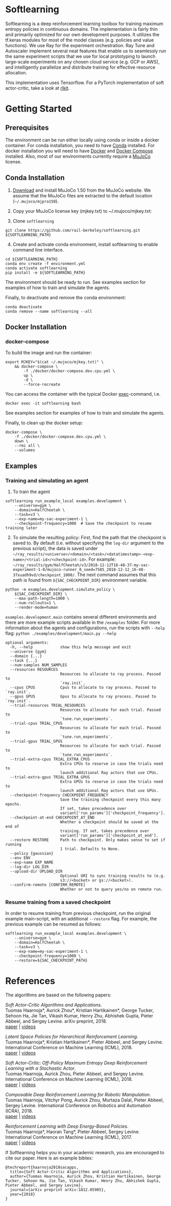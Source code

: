 # Softlearning

Softlearning is a deep reinforcement learning toolbox for training maximum entropy policies in continuous domains. The implementation is fairly thin and primarily optimized for our own development purposes. It utilizes the tf.keras modules for most of the model classes (e.g. policies and value functions). We use Ray for the experiment orchestration. Ray Tune and Autoscaler implement several neat features that enable us to seamlessly run the same experiment scripts that we use for local prototyping to launch large-scale experiments on any chosen cloud service (e.g. GCP or AWS), and intelligently parallelize and distribute training for effective resource allocation.

This implementation uses Tensorflow. For a PyTorch implementation of soft actor-critic, take a look at [rlkit](https://github.com/vitchyr/rlkit).

# Getting Started

## Prerequisites

The environment can be run either locally using conda or inside a docker container. For conda installation, you need to have [Conda](https://conda.io/docs/user-guide/install/index.html) installed. For docker installation you will need to have [Docker](https://docs.docker.com/engine/installation/) and [Docker Compose](https://docs.docker.com/compose/install/) installed. Also, most of our environments currently require a [MuJoCo](https://www.roboti.us/license.html) license.

## Conda Installation

1. [Download](https://www.roboti.us/index.html) and install MuJoCo 1.50 from the MuJoCo website. We assume that the MuJoCo files are extracted to the default location (`~/.mujoco/mjpro150`).

2. Copy your MuJoCo license key (mjkey.txt) to ~/.mujoco/mjkey.txt:

3. Clone `softlearning`
```
git clone https://github.com/rail-berkeley/softlearning.git ${SOFTLEARNING_PATH}
```

4. Create and activate conda environment, install softlearning to enable command line interface.
```
cd ${SOFTLEARNING_PATH}
conda env create -f environment.yml
conda activate softlearning
pip install -e ${SOFTLEARNING_PATH}
```

The environment should be ready to run. See examples section for examples of how to train and simulate the agents.

Finally, to deactivate and remove the conda environment:
```
conda deactivate
conda remove --name softlearning --all
```

## Docker Installation

### docker-compose
To build the image and run the container:
```
export MJKEY="$(cat ~/.mujoco/mjkey.txt)" \
    && docker-compose \
        -f ./docker/docker-compose.dev.cpu.yml \
        up \
        -d \
        --force-recreate
```

You can access the container with the typical Docker [exec](https://docs.docker.com/engine/reference/commandline/exec/)-command, i.e.

```
docker exec -it softlearning bash
```

See examples section for examples of how to train and simulate the agents.

Finally, to clean up the docker setup:
```
docker-compose \
    -f ./docker/docker-compose.dev.cpu.yml \
    down \
    --rmi all \
    --volumes
```

## Examples
### Training and simulating an agent
1. To train the agent
```
softlearning run_example_local examples.development \
    --universe=gym \
    --domain=HalfCheetah \
    --task=v3 \
    --exp-name=my-sac-experiment-1 \
    --checkpoint-frequency=1000  # Save the checkpoint to resume training later
```

2. To simulate the resulting policy:
First, find the path that the checkpoint is saved to. By default (i.e. without specifying the `log-dir` argument to the previous script), the data is saved under `~/ray_results/<universe>/<domain>/<task>/<datatimestamp>-<exp-name>/<trial-id>/<checkpoint-id>`. For example: `~/ray_results/gym/HalfCheetah/v3/2018-12-12T16-48-37-my-sac-experiment-1-0/mujoco-runner_0_seed=7585_2018-12-12_16-48-37xuadh9vd/checkpoint_1000/`. The next command assumes that this path is found from `${SAC_CHECKPOINT_DIR}` environment variable.

```
python -m examples.development.simulate_policy \
    ${SAC_CHECKPOINT_DIR} \
    --max-path-length=1000 \
    --num-rollouts=1 \
    --render-mode=human
```

`examples.development.main` contains several different environments and there are more example scripts available in the  `/examples` folder. For more information about the agents and configurations, run the scripts with `--help` flag: `python ./examples/development/main.py --help`
```
optional arguments:
  -h, --help            show this help message and exit
  --universe {gym}
  --domain {...}
  --task {...}
  --num-samples NUM_SAMPLES
  --resources RESOURCES
                        Resources to allocate to ray process. Passed to
                        `ray.init`.
  --cpus CPUS           Cpus to allocate to ray process. Passed to `ray.init`.
  --gpus GPUS           Gpus to allocate to ray process. Passed to `ray.init`.
  --trial-resources TRIAL_RESOURCES
                        Resources to allocate for each trial. Passed to
                        `tune.run_experiments`.
  --trial-cpus TRIAL_CPUS
                        Resources to allocate for each trial. Passed to
                        `tune.run_experiments`.
  --trial-gpus TRIAL_GPUS
                        Resources to allocate for each trial. Passed to
                        `tune.run_experiments`.
  --trial-extra-cpus TRIAL_EXTRA_CPUS
                        Extra CPUs to reserve in case the trials need to
                        launch additional Ray actors that use CPUs.
  --trial-extra-gpus TRIAL_EXTRA_GPUS
                        Extra GPUs to reserve in case the trials need to
                        launch additional Ray actors that use GPUs.
  --checkpoint-frequency CHECKPOINT_FREQUENCY
                        Save the training checkpoint every this many epochs.
                        If set, takes precedence over
                        variant['run_params']['checkpoint_frequency'].
  --checkpoint-at-end CHECKPOINT_AT_END
                        Whether a checkpoint should be saved at the end of
                        training. If set, takes precedence over
                        variant['run_params']['checkpoint_at_end'].
  --restore RESTORE     Path to checkpoint. Only makes sense to set if running
                        1 trial. Defaults to None.
  --policy {gaussian}
  --env ENV
  --exp-name EXP_NAME
  --log-dir LOG_DIR
  --upload-dir UPLOAD_DIR
                        Optional URI to sync training results to (e.g.
                        s3://<bucket> or gs://<bucket>).
  --confirm-remote [CONFIRM_REMOTE]
                        Whether or not to query yes/no on remote run.
```

### Resume training from a saved checkpoint
In order to resume training from previous checkpoint, run the original example main-script, with an additional `--restore` flag. For example, the previous example can be resumed as follows:

```
softlearning run_example_local examples.development \
    --universe=gym \
    --domain=HalfCheetah \
    --task=v3 \
    --exp-name=my-sac-experiment-1 \
    --checkpoint-frequency=1000 \
    --restore=${SAC_CHECKPOINT_PATH}
```

# References
The algorithms are based on the following papers:

*Soft Actor-Critic Algorithms and Applications*.</br>
Tuomas Haarnoja*, Aurick Zhou*, Kristian Hartikainen*, George Tucker, Sehoon Ha, Jie Tan, Vikash Kumar, Henry Zhu, Abhishek Gupta, Pieter Abbeel, and Sergey Levine.
arXiv preprint, 2018.</br>
[paper](https://arxiv.org/abs/1812.05905)  |  [videos](https://sites.google.com/view/sac-and-applications)

*Latent Space Policies for Hierarchical Reinforcement Learning*.</br>
Tuomas Haarnoja*, Kristian Hartikainen*, Pieter Abbeel, and Sergey Levine.
International Conference on Machine Learning (ICML), 2018.</br>
[paper](https://arxiv.org/abs/1804.02808) | [videos](https://sites.google.com/view/latent-space-deep-rl)

*Soft Actor-Critic: Off-Policy Maximum Entropy Deep Reinforcement Learning with a Stochastic Actor*.</br>
Tuomas Haarnoja, Aurick Zhou, Pieter Abbeel, and Sergey Levine.
International Conference on Machine Learning (ICML), 2018.</br>
[paper](https://arxiv.org/abs/1801.01290) | [videos](https://sites.google.com/view/soft-actor-critic)

*Composable Deep Reinforcement Learning for Robotic Manipulation*.</br>
Tuomas Haarnoja, Vitchyr Pong, Aurick Zhou, Murtaza Dalal, Pieter Abbeel, Sergey Levine.
International Conference on Robotics and Automation (ICRA), 2018.</br>
[paper](https://arxiv.org/abs/1803.06773) | [videos](https://sites.google.com/view/composing-real-world-policies)

*Reinforcement Learning with Deep Energy-Based Policies*.</br>
Tuomas Haarnoja*, Haoran Tang*, Pieter Abbeel, Sergey Levine.
International Conference on Machine Learning (ICML), 2017.</br>
[paper](https://arxiv.org/abs/1702.08165) | [videos](https://sites.google.com/view/softqlearning/home)

If Softlearning helps you in your academic research, you are encouraged to cite our paper. Here is an example bibtex:
```
@techreport{haarnoja2018sacapps,
  title={Soft Actor-Critic Algorithms and Applications},
  author={Tuomas Haarnoja, Aurick Zhou, Kristian Hartikainen, George Tucker, Sehoon Ha, Jie Tan, Vikash Kumar, Henry Zhu, Abhishek Gupta, Pieter Abbeel, and Sergey Levine},
  journal={arXiv preprint arXiv:1812.05905},
  year={2018}
}
```
